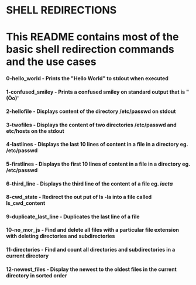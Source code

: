 # SHELL REDIRECTIONS
# This README contains most of the basic shell redirection commands and the use cases

#### 0-hello_world - Prints the "Hello World" to stdout when executed
#### 1-confused_smiley - Prints a confused smiley on standard output that is "(Ôo)'
#### 2-hellofile - Displays content of the directory **/etc/passwd** on stdout
#### 3-twofiles - Displays the content of two directories **/etc/passwd** and **etc/hosts** on the stdout
#### 4-lastlines - Displays the last 10 lines of content in a file in a directory eg. **/etc/passwd**
#### 5-firstlines - Displays the first 10 lines of content in a file in a directory eg. **/etc/passwd**
#### 6-third_line - Displays the third line of the content of a file eg. *iacta*
####
#### 8-cwd_state - Redirect the out put of ls -la into a file called ls_cwd_content
#### 9-duplicate_last_line - Duplicates the last line of a file 
#### 10-no_mor_js -  Find and delete all files with a particular file extension with deleting directories and subdirectories
#### 11-directories - Find and count all directories and subdirectories in a current directory
#### 12-newest_files - Display the newest to the oldest files in the current directory in sorted order
